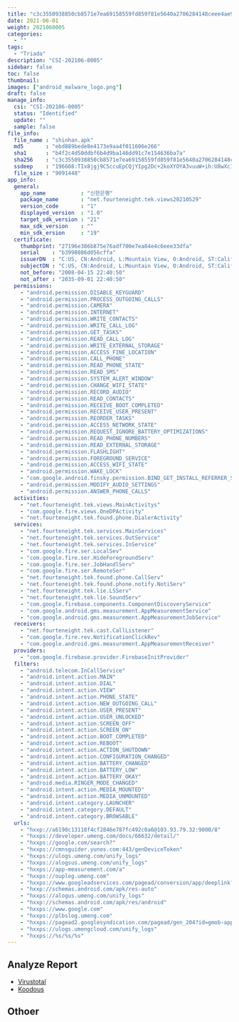 ```yaml
---
title: "c3c3550938850cb8571e7ea69158559fd859f81e5640a2706284148ceee4ae97"
date: 2021-06-01
weight: 2021060005
categories:
  - ""
tags:
  - "Triada"
description: "CSI-202106-0005"
sidebar: false
toc: false
thumbnail: 
images: ["android_malware_logo.png"]
draft: false
manage_info:
  csi: "CSI-202106-0005"
  status: "Identified"
  update: ""
  sample: false
file_info:
  file_name : "shinhan.apk"
  md5       : "ebd889bede8e4173e9aa4f011606e266"
  sha1	    : "b4f2c4d50ddbf6b4d9ba146dd91c7e154636ba7a"
  sha256    : "c3c3550938850cb8571e7ea69158559fd859f81e5640a2706284148ceee4ae97"
  ssdeep    : "196608:TIx8jgj9C5ccuEpCQjYIpg2Dc+2koXYOYA3vuuW+ih:U8wXc1CQi9JtYA3vxq"
  file_size : "9091448"
app_info:
  general:
    app_name           : "신한은행"
    package_name       : "net.fourteneight.tek.views20210529"
    version_code       : "1"
    displayed_version  : "1.0"
    target_sdk_version : "21"
    max_sdk_version    : ""
    min_sdk_ersion     : "19"
  certificate:
    thumbprint: "27196e386b875e76adf700e7ea84e4c6eee33dfa"
    serial    : "b3998086d056cffa"
    issuerDN  : "C:US, CN:Android, L:Mountain View, O:Android, ST:California, OU:Android, email:android@android.com"
    subjectDN : "C:US, CN:Android, L:Mountain View, O:Android, ST:California, OU:Android, email:android@android.com"
    not_before: "2008-04-15 22:40:50"
    not_after : "2035-09-01 22:40:50"
  permissions:
    - "android.permission.DISABLE_KEYGUARD"
    - "android.permission.PROCESS_OUTGOING_CALLS"
    - "android.permission.CAMERA"
    - "android.permission.INTERNET"
    - "android.permission.WRITE_CONTACTS"
    - "android.permission.WRITE_CALL_LOG"
    - "android.permission.GET_TASKS"
    - "android.permission.READ_CALL_LOG"
    - "android.permission.WRITE_EXTERNAL_STORAGE"
    - "android.permission.ACCESS_FINE_LOCATION"
    - "android.permission.CALL_PHONE"
    - "android.permission.READ_PHONE_STATE"
    - "android.permission.READ_SMS"
    - "android.permission.SYSTEM_ALERT_WINDOW"
    - "android.permission.CHANGE_WIFI_STATE"
    - "android.permission.RECORD_AUDIO"
    - "android.permission.READ_CONTACTS"
    - "android.permission.RECEIVE_BOOT_COMPLETED"
    - "android.permission.RECEIVE_USER_PRESENT"
    - "android.permission.REORDER_TASKS"
    - "android.permission.ACCESS_NETWORK_STATE"
    - "android.permission.REQUEST_IGNORE_BATTERY_OPTIMIZATIONS"
    - "android.permission.READ_PHONE_NUMBERS"
    - "android.permission.READ_EXTERNAL_STORAGE"
    - "android.permission.FLASHLIGHT"
    - "android.permission.FOREGROUND_SERVICE"
    - "android.permission.ACCESS_WIFI_STATE"
    - "android.permission.WAKE_LOCK"
    - "com.google.android.finsky.permission.BIND_GET_INSTALL_REFERRER_SERVICE"
    - "android.permission.MODIFY_AUDIO_SETTINGS"
    - "android.permission.ANSWER_PHONE_CALLS"
  activities:
    - "net.fourteneight.tek.views.MainActivitys"
    - "com.google.fire.views.OneDPActivity"
    - "net.fourteneight.tek.found.phone.DialerActivity"
  services:
    - "net.fourteneight.tek.services.MainServices"
    - "net.fourteneight.tek.services.OutService"
    - "net.fourteneight.tek.services.InService"
    - "com.google.fire.ser.LocalSev"
    - "com.google.fire.ser.HideForegroundServ"
    - "com.google.fire.ser.JobHandlServ"
    - "com.google.fire.ser.RemoteSer"
    - "net.fourteneight.tek.found.phone.CallServ"
    - "net.fourteneight.tek.found.phone.notify.NotiServ"
    - "net.fourteneight.tek.lie.LSServ"
    - "net.fourteneight.tek.lie.SoundServ"
    - "com.google.firebase.components.ComponentDiscoveryService"
    - "com.google.android.gms.measurement.AppMeasurementService"
    - "com.google.android.gms.measurement.AppMeasurementJobService"
  receivers:
    - "net.fourteneight.tek.cast.CallListener"
    - "com.google.fire.rev.NotificationClickRev"
    - "com.google.android.gms.measurement.AppMeasurementReceiver"
  providers:
    - "com.google.firebase.provider.FirebaseInitProvider"
  filters:
    - "android.telecom.InCallService"
    - "android.intent.action.MAIN"
    - "android.intent.action.DIAL"
    - "android.intent.action.VIEW"
    - "android.intent.action.PHONE_STATE"
    - "android.intent.action.NEW_OUTGOING_CALL"
    - "android.intent.action.USER_PRESENT"
    - "android.intent.action.USER_UNLOCKED"
    - "android.intent.action.SCREEN_OFF"
    - "android.intent.action.SCREEN_ON"
    - "android.intent.action.BOOT_COMPLETED"
    - "android.intent.action.REBOOT"
    - "android.intent.action.ACTION_SHUTDOWN"
    - "android.intent.action.CONFIGURATION_CHANGED"
    - "android.intent.action.BATTERY_CHANGED"
    - "android.intent.action.BATTERY_LOW"
    - "android.intent.action.BATTERY_OKAY"
    - "android.media.RINGER_MODE_CHANGED"
    - "android.intent.action.MEDIA_MOUNTED"
    - "android.intent.action.MEDIA_UNMOUNTED"
    - "android.intent.category.LAUNCHER"
    - "android.intent.category.DEFAULT"
    - "android.intent.category.BROWSABLE"
  urls:
    - "hxxp://a6190c13118f4cf2846e787fc492c0a6@103.93.79.32:9000/8"
    - "hxxps://developer.umeng.com/docs/66632/detail/"
    - "hxxps://google.com/search?"
    - "hxxps://cmnsguider.yunos.com:443/genDeviceToken"
    - "hxxps://ulogs.umeng.com/unify_logs"
    - "hxxps://alogsus.umeng.com/unify_logs"
    - "hxxps://app-measurement.com/a"
    - "hxxps://ouplog.umeng.com"
    - "hxxps://www.googleadservices.com/pagead/conversion/app/deeplink?id_type=adid&sdk_version=%s&rdid=%s&bundleid=%s&retry=%s"
    - "hxxp://schemas.android.com/apk/res-auto"
    - "hxxps://alogus.umeng.com/unify_logs"
    - "hxxp://schemas.android.com/apk/res/android"
    - "hxxps://www.google.com"
    - "hxxps://plbslog.umeng.com"
    - "hxxps://pagead2.googlesyndication.com/pagead/gen_204?id=gmob-apps"
    - "hxxps://ulogs.umengcloud.com/unify_logs"
    - "hxxps://%s/%s/%s"
---
```


## Analyze Report

- [Virustotal](https://www.virustotal.com/gui/file/c3c3550938850cb8571e7ea69158559fd859f81e5640a2706284148ceee4ae97)
- [Koodous](https://koodous.com/apks/c3c3550938850cb8571e7ea69158559fd859f81e5640a2706284148ceee4ae97)

## Othoer
